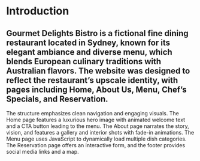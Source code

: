 # Introduction
## Gourmet Delights Bistro is a fictional fine dining restaurant located in Sydney, known for its elegant ambiance and diverse menu, which blends European culinary traditions with Australian flavors. The website was designed to reflect the restaurant’s upscale identity, with pages including Home, About Us, Menu, Chef’s Specials, and Reservation.

The structure emphasizes clean navigation and engaging visuals. The Home page features a luxurious hero image with animated welcome text and a CTA button leading to the menu. The About page narrates the story, vision, and features a gallery and interior shots with fade-in animations. The Menu page uses JavaScript to dynamically load multiple dish categories. The Reservation page offers an interactive form, and the footer provides social media links and a map.
